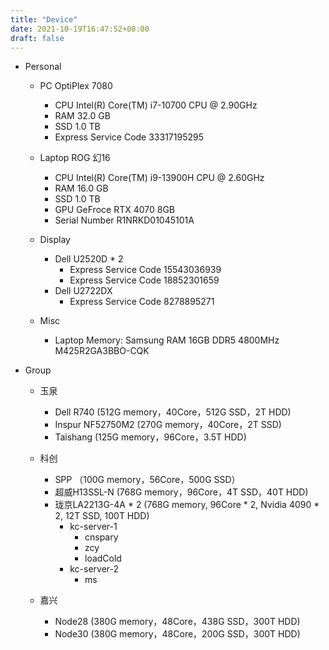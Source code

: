 ```yaml
---
title: "Device"
date: 2021-10-19T16:47:52+08:00
draft: false 
---
```


- Personal
  - PC OptiPlex 7080
    - CPU	Intel(R) Core(TM) i7-10700 CPU @ 2.90GHz 
    - RAM	32.0 GB 
    - SSD   1.0 TB
    - Express Service Code 33317195295

  - Laptop ROG 幻16
    - CPU   Intel(R) Core(TM) i9-13900H CPU @ 2.60GHz 
    - RAM   16.0 GB
    - SSD   1.0 TB
    - GPU   GeFroce RTX 4070 8GB
    - Serial Number R1NRKD01045101A

  - Display
    - Dell U2520D * 2
      - Express Service Code 15543036939
      - Express Service Code 18852301659
    - Dell U2722DX
      - Express Service Code 8278895271

  - Misc
    - Laptop Memory: Samsung RAM 16GB DDR5 4800MHz M425R2GA3BBO-CQK

- Group
  - 玉泉
    - Dell R740 (512G memory，40Core，512G SSD，2T HDD)
    - Inspur NF52750M2 (270G memory，40Core，2T SSD)
    - Taishang (125G memory，96Core，3.5T HDD)
  
  - 科创
    - SPP （100G memory，56Core，500G SSD）
    - 超威H13SSL-N (768G memory，96Core，4T SSD，40T HDD)
    - 珑京LA2213G-4A * 2 (768G memory, 96Core * 2, Nvidia 4090 * 2, 12T SSD, 100T HDD)
      - kc-server-1
        - cnspary
        - zcy
        - loadCold
      - kc-server-2
        - ms
  
  - 嘉兴
    - Node28 (380G memory，48Core，438G SSD，300T HDD)
    - Node30 (380G memory，48Core，200G SSD，300T HDD)
